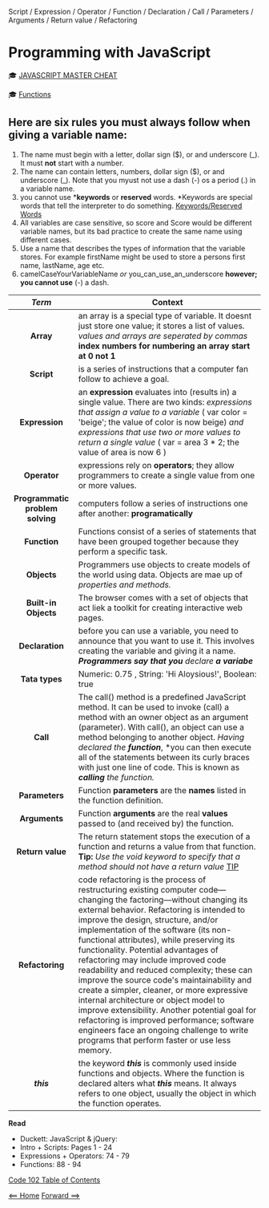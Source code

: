 Script / Expression / Operator / Function / Declaration / Call / Parameters / Arguments / Return value / Refactoring

# Programming with JavaScript

:mortar_board: [JAVASCRIPT MASTER CHEAT](https://overapi.com/javascript)

:mortar_board: [Functions](https://www.w3schools.com/js/js_functions.asp)

## Here are six rules you must always follow when giving a variable name:

1. The name must begin with a letter, dollar sign ($), or and underscore (_). It must **not** start with a number.
2. The name can contain letters, numbers, dollar sign ($), or and underscore (_). Note that you myust not use a dash (-) os a period (.) in a variable name.
3. you cannot use ***keywords** or **reserved** words. *Keywords are special words that tell the interpreter to do something. [Keywords/Reserved Words](https://www.w3schools.com/js/js_reserved.asp)
4. All variables are case sensitive, so score and Score would be different variable names, but its bad practice to create the same name using different cases.
5. Use a name that describes the types of information that the variable stores. For example firstName might be used to store a persons first name, lastName, age etc.
6. camelCaseYourVariableName *or* you_can_use_an_underscore **however; you cannot use** (-) a dash.

| ***Term*** | Context | 
|  :----: |  ----  | 
|  **Array** |  an array is a special type of variable. It doesnt just store one value; it stores a list of values. *values and arrays are seperated by commas* **index numbers for numbering an array start at 0 not 1**  |   
|  **Script**  | is a series of instructions that a computer fan follow to achieve a goal.  | 
|  **Expression**  | an **expression** evaluates into (results in) a single value. There are two kinds: *expressions that assign a value to a variable* ( var color = 'beige'; the value of color is now beige) *and expressions that use two or more values to return a single value* ( var = area 3 * 2; the value of area is now 6 ) |
|  **Operator**  | expressions rely on **operators**; they allow programmers to create a single value from one or more values.  |
|  **Programmatic problem solving**  | computers follow a series of instructions one after another: **programatically** |
|  **Function**  | Functions consist of a series of statements that have been grouped together because they perform a specific task.  |
|  **Objects**  | Programmers use objects to create models of the world using data. Objects are mae up of *properties and methods.* |
|  **Built-in Objects**  | The browser comes with a set of objects that act liek a toolkit for creating interactive web pages. |
|  **Declaration**  | before you can use a variable, you need to announce that you want to use it. This involves creating the variable and giving it a name. ***Programmers say that you*** *declare* ***a variabe***  |
|  **Tata types**  | Numeric: 0.75 , String: 'Hi Aloysious!', Boolean: true |
|  **Call**  | The call() method is a predefined JavaScript method. It can be used to invoke (call) a method with an owner object as an argument (parameter). With call(), an object can use a method belonging to another object. *Having declared the* ***function***, *you can then execute all of the statements between its curly braces with just one line of code. This is known as ***calling*** *the function.* |
|  **Parameters**  | Function **parameters** are the **names** listed in the function definition.  |
|  **Arguments**  | Function **arguments** are the real **values** passed to (and received by) the function.  |
|  **Return value**  | The return statement stops the execution of a function and returns a value from that function. **Tip:** *Use the void keyword to specify that a method should not have a return value* [TIP](https://www.w3schools.com/java/ref_keyword_return.asp)|
|  **Refactoring**  | code refactoring is the process of restructuring existing computer code—changing the factoring—without changing its external behavior. Refactoring is intended to improve the design, structure, and/or implementation of the software (its non-functional attributes), while preserving its functionality. Potential advantages of refactoring may include improved code readability and reduced complexity; these can improve the source code's maintainability and create a simpler, cleaner, or more expressive internal architecture or object model to improve extensibility. Another potential goal for refactoring is improved performance; software engineers face an ongoing challenge to write programs that perform faster or use less memory.  |
|***this***| the keyword ***this*** is commonly used inside functions and objects. Where the function is declared alters what ***this*** means. It always refers to one object, usually the object in which the function operates.|

**Read**
+ Duckett: JavaScript & jQuery:
+ Intro + Scripts: Pages 1 - 24
+ Expressions + Operators: 74 - 79
+ Functions: 88 - 94

[Code 102 Table of Contents](CodeFellows_102.md)

[<== Home](README.md) [Forward ==>](computer_logic_and_loops.md)